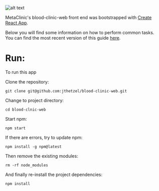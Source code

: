 ![alt text](https://cdn.rawgit.com/jthetzel/blood-clinic-web/develop/src/assets/metaclinic.svg "Logo Title Text 1")

MetaClinic's blood-clinic-web front end was bootstrapped with [Create React App](https://github.com/facebookincubator/create-react-app).

Below you will find some information on how to perform common tasks.<br>
You can find the most recent version of this guide [here](https://github.com/facebookincubator/create-react-app/blob/master/packages/react-scripts/template/README.md).

# Run:
To run this app

Clone the repository:

```
git clone git@github.com:jthetzel/blood-clinic-web.git
```

Change to project directory:

```
cd blood-clnic-web
```

Start npm:

```
npm start
```

If there are errors, try to update npm:

```
npm install -g npm@latest
```

Then remove the existing modules:

```
rm -rf node_modules
```

And finally re-install the project dependencies:

```
npm install
```
